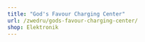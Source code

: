 ```yaml
---
title: "God's Favour Charging Center"
url: /zwedru/gods-favour-charging-center/
shop: Elektronik
---
```

